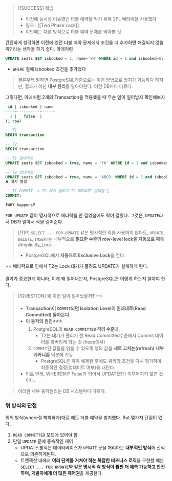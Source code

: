 
>[!SUCCESS]  복습 
>- 이전에 동시성 이슈였던 더블 예약을 막기 위해 2PL 배타락을 사용했다 
>- 링크 : [[Two Phase Lock]]
>- 이번에는 다른 방식으로 더블 예약 문제를 막아볼 것 


간단하게 생각하면 이전에 있던 더블 예약 문제에서 조건을 더 추가하면 해결되지 않을까? 라는 생각을 하기 쉽다. 아래처럼 
```SQL
UPDATE seats SET isbooked = 1, name='YH' WHERE id = 1 and isbooked=0;
```
- `WHERE` 절에 isbooked 조건을 추가했다

>결론부터 말하면 PostgreSQL기준으로는 이런 방법으로 방지가 가능하다
>하지만, 결과가 아닌 **내부 원리**를 알아야한다. 이건 DB마다 다르다.

그렇다면, 아래처럼 2개의 Transaction을 적용했을 때 무슨 일이 일어날지 확인해보자 
```SQL
 id | isbooked | name 
----+----------+------
  1 |   false  | 
(1 row)

-- T1 
BEGIN transaction

-- T2
BEGIN transactino 

-- T1 업데이트
UPDATE seats SET isbooked = true, name = 'YH' WHERE id = 1 and isbooked = false;

-- T2 업데이트
UPDATE seats SET isbooked = true, name = 'ABCD' WHERE id = 1 and isbooked = false;
❌ 대기 발생 

-- T1 COMMIT -> T2 대기 풀리고 T2 UPDATE 실패함 💢
COMMIT; 

❓WHY happens❓
```
`FOR UPDATE` 같이 명시적으로 배타락을 안 걸었음에도 락이 걸렸다.
그것은, `UPDATE`라서 DB가 알아서 락을 걸어준다.
>[!TIP]  `SELECT ... FOR UPDATE` 같은 명시적인 락을 사용하지 않아도, `UPDATE`, `DELETE`, `INSERT`는 내부적으로 **필요한 수준의 row-level lock을 자동으로 획득**  #Implicitly_Lock 
> - PostgreSQL에서 **자동으로 Exclusive Lock**을 건다.

⭐⭐ 배타락으로 인해서 T2는 Lock 대기가 풀려도 UPDATE가 실패하게 된다.

결과가 중요한게 아니라, 이게 왜 일어나는지, PostgreSQL은 어떻게 하는지 알아야 한다.

>[!QUESTION] 왜 이런 일이 일어났을까❓ ⭐⭐
>- **Transaction이 `COMMIT`되면 Isolation Level이 원래대로(Read Committed) 돌아온다**
>- **이 동작의 원인⭐⭐⭐**
>	1. PostgreSQL의 **`READ COMMITTED` 격리 수준**과,
>		- T2는 대기가 풀리기 전 Read Committed수준에서 Commit 데이터를 봐버리게 되는 것  (heap에서)
>	2. `COMMIT`된 값들을 읽을 수 있도록 행의 값을 **새로 고치는(refresh) 내부 메커니즘** 덕분에 가능 
>		- PostgreSQL은 락이 해제된 후에도 쿼리의 조건을 다시 평가하여 최종적인 결정(업데이트 여부)을 내린다.
>- 이로 인해, WHERE절은 False가 되어서 UPDATER가 이루어지지 않은 것이다.

> 이러한 내부 동작원리는 DB 시스템마다 다르다.


### 위 방식의 단점 
위의 방식(where절 빡빡하게)대로 해도 더블 예약을 방지했다.
But 몇가지 단점이 있다.
1. `READ COMMITTED` 모드에 있어야 함 
2. 단일 `UPDATE` 문에 종속적인 제어
	 - UPDATE 방식은 데이터베이스가 `UPDATE` 문을 처리하는 **내부적인 방식**에 전적으로 의존하게된다.
	 - 트랜잭션 내에서 **여러 단계를 거쳐야 하는 복잡한 비즈니스 로직**을 구현할 때는 **`SELECT ... FOR UPDATE`와 같은 명시적 락 방식이 훨씬 더 예측 가능하고 안전하며, 개발자에게 더 많은 제어권**을 제공한다



